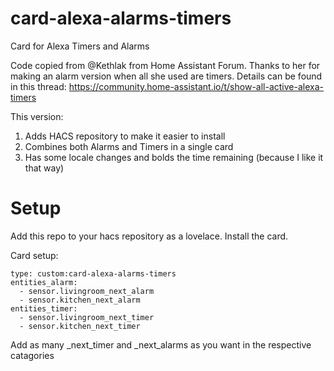 # card-alexa-alarms-timers
Card for Alexa Timers and Alarms

Code copied from @Kethlak from Home Assistant Forum. Thanks to her for making an alarm version when all she used are timers. Details can be found in this thread: https://community.home-assistant.io/t/show-all-active-alexa-timers

This version:
1. Adds HACS repository to make it easier to install
1. Combines both Alarms and Timers in a single card
1. Has some locale changes and bolds the time remaining (because I like it that way)

# Setup

Add this repo to your hacs repository as a lovelace. Install the card.

Card setup:
```
type: custom:card-alexa-alarms-timers
entities_alarm:
  - sensor.livingroom_next_alarm
  - sensor.kitchen_next_alarm
entities_timer:
  - sensor.livingroom_next_timer
  - sensor.kitchen_next_timer
```

Add as many _next_timer and _next_alarms as you want in the respective catagories
